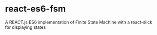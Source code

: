 # react-es6-fsm
A REACT.js ES6 implementation of Finite State Machine with a react-slick for displaying states  
